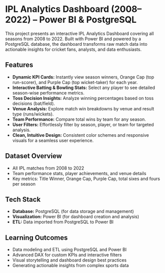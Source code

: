 # IPL Analytics Dashboard (2008–2022) – Power BI & PostgreSQL

This project presents an interactive IPL Analytics Dashboard covering all seasons from 2008 to 2022. Built with Power BI and powered by a PostgreSQL database, the dashboard transforms raw match data into actionable insights for cricket fans, analysts, and data enthusiasts.

## Features

- **Dynamic KPI Cards:** Instantly view season winners, Orange Cap (top run-scorer), and Purple Cap (top wicket-taker) for each year.
- **Interactive Batting & Bowling Stats:** Select any player to see detailed season-wise performance metrics.
- **Toss Decision Insights:** Analyze winning percentages based on toss decisions (bat/field).
- **Venue Analysis:** Explore match win breakdowns by venue and result type (runs/wickets).
- **Team Performance:** Compare total wins by team for any season.
- **User Filters:** Effortlessly filter by season, player, or team for targeted analysis.
- **Clean, Intuitive Design:** Consistent color schemes and responsive visuals for a seamless user experience.

## Dataset Overview

- All IPL matches from 2008 to 2022
- Team performance stats, player achievements, and venue details
- Key metrics: Title Winner, Orange Cap, Purple Cap, total sixes and fours per season

## Tech Stack

- **Database:** PostgreSQL (for data storage and management)
- **Visualization:** Power BI (for dashboard creation and analysis)
- **ETL:** Data imported from PostgreSQL to Power BI

## Learning Outcomes

- Data modeling and ETL using PostgreSQL and Power BI
- Advanced DAX for custom KPIs and interactive filters
- Visual storytelling and dashboard design best practices
- Generating actionable insights from complex sports data
